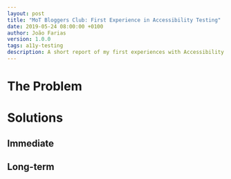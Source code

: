 ```yaml
---
layout: post
title: "MoT Bloggers Club: First Experience in Accessibility Testing"
date: 2019-05-24 08:00:00 +0100
author: João Farias
version: 1.0.0
tags: a11y-testing
description: A short report of my first experiences with Accessibility Testing for the Ministry of Testing Bloggers Club
---
```


# The Problem

# Solutions

## Immediate

## Long-term